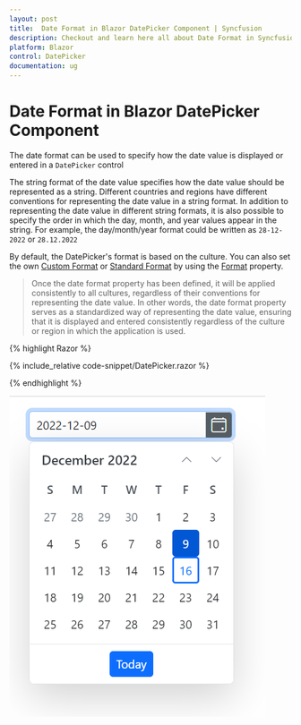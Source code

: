 ```yaml
---
layout: post
title:  Date Format in Blazor DatePicker Component | Syncfusion
description: Checkout and learn here all about Date Format in Syncfusion Blazor DatePicker component and much more.
platform: Blazor
control: DatePicker
documentation: ug
---
```


#  Date Format in Blazor DatePicker Component

The date format can be used to specify how the date value is displayed or entered in a `DatePicker` control

The string format of the date value specifies how the date value should be represented as a string. Different countries and regions have different conventions for representing the date value in a string format. In addition to representing the date value in different string formats, it is also possible to specify the order in which the day, month, and year values appear in the string. For example, the day/month/year format could be written as `28-12-2022` or `28.12.2022`

By default, the DatePicker's format is based on the culture. You can also set the own [Custom Format](https://learn.microsoft.com/en-us/dotnet/standard/base-types/custom-date-and-time-format-strings) or [Standard Format](https://learn.microsoft.com/en-us/dotnet/standard/base-types/standard-date-and-time-format-strings) by using the [Format](https://help.syncfusion.com/cr/blazor/Syncfusion.Blazor.Calendars.SfDatePicker-1.html#Syncfusion_Blazor_Calendars_SfDatePicker_1_Format) property.

> Once the date format property has been defined, it will be applied consistently to all cultures, regardless of their conventions for representing the date value. In other words, the date format property serves as a standardized way of representing the date value, ensuring that it is displayed and entered consistently regardless of the culture or region in which the application is used.

{% highlight Razor %}

{% include_relative code-snippet/DatePicker.razor %}

{% endhighlight %}



![Date Format in Blazor DatePicker](./images/DatePicker.png)
<!-- {% previewsample "https://blazorplayground.syncfusion.com/embed/VtBqjPDhfLwbTExD?appbar=false&editor=false&result=true&errorlist=false&theme=bootstrap5" %} -->